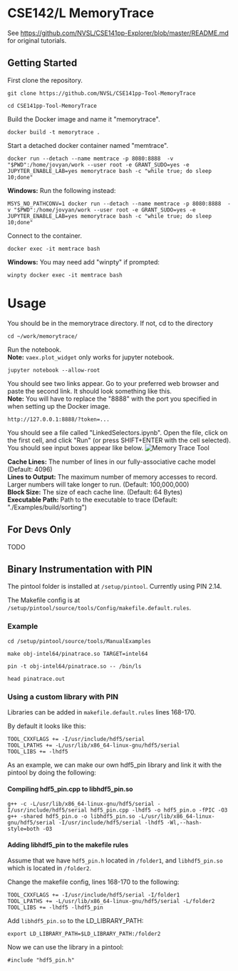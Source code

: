 # CSE142/L MemoryTrace

See https://github.com/NVSL/CSE141pp-Explorer/blob/master/README.md
 for original tutorials.

## Getting Started

First clone the repository.
```
git clone https://github.com/NVSL/CSE141pp-Tool-MemoryTrace

cd CSE141pp-Tool-MemoryTrace
```

Build the Docker image and name it "memorytrace".
```
docker build -t memorytrace .
```

Start a detached docker container named "memtrace".
```
docker run --detach --name memtrace -p 8080:8888  -v "$PWD":/home/jovyan/work --user root -e GRANT_SUDO=yes -e JUPYTER_ENABLE_LAB=yes memorytrace bash -c "while true; do sleep 10;done"
```

**Windows:** Run the following instead:
```
MSYS_NO_PATHCONV=1 docker run --detach --name memtrace -p 8080:8888  -v "$PWD":/home/jovyan/work --user root -e GRANT_SUDO=yes -e JUPYTER_ENABLE_LAB=yes memorytrace bash -c "while true; do sleep 10;done"
```

Connect to the container.
```
docker exec -it memtrace bash
```

**Windows:** You may need add "winpty" if prompted:
```
winpty docker exec -it memtrace bash
```

# Usage

You should be in the memorytrace directory. If not, cd to the directory
```
cd ~/work/memorytrace/
```
Run the notebook.  
**Note:** `vaex.plot_widget` only works for jupyter notebook.
```
jupyter notebook --allow-root
```
You should see two links appear. Go to your preferred web browser and paste the second link. It should look something like this.  
**Note:** You will have to replace the "8888" with the port you specified in when setting up the Docker image. 
```
http://127.0.0.1:8888/?token=...
```
You should see a file called "LinkedSelectors.ipynb". Open the file, click on the first cell, and click "Run" (or press SHIFT+ENTER with the cell selected). You should see input boxes appear like below. 
![](https://i.gyazo.com/8a5e8c3de2bd45a677f31f0be9d59d51.png "Memory Trace Tool")
<br/>

**Cache Lines:** The number of lines in our fully-associative cache model (Default: 4096)  
**Lines to Output:** The maximum number of memory accesses to record. Larger numbers will take longer to run. (Default: 100,000,000)  
**Block Size:** The size of each cache line. (Default: 64 Bytes)  
**Executable Path:** Path to the executable to trace (Default: "./Examples/build/sorting")  

## For Devs Only

TODO

## Binary Instrumentation with PIN
The pintool folder is installed at `/setup/pintool`. Currently using PIN 2.14.

The Makefile config is at `/setup/pintool/source/tools/Config/makefile.default.rules`.

### Example
```
cd /setup/pintool/source/tools/ManualExamples

make obj-intel64/pinatrace.so TARGET=intel64

pin -t obj-intel64/pinatrace.so -- /bin/ls

head pinatrace.out
```

### Using a custom library with PIN
Libraries can be added in `makefile.default.rules` lines 168-170.

By default it looks like this:
```
TOOL_CXXFLAGS += -I/usr/include/hdf5/serial
TOOL_LPATHS += -L/usr/lib/x86_64-linux-gnu/hdf5/serial
TOOL_LIBS += -lhdf5
```

As an example, we can make our own hdf5_pin library and link it with the pintool by doing the following:

#### Compiling hdf5_pin.cpp to libhdf5_pin.so
```
g++ -c -L/usr/lib/x86_64-linux-gnu/hdf5/serial -I/usr/include/hdf5/serial hdf5_pin.cpp -lhdf5 -o hdf5_pin.o -fPIC -O3
g++ -shared hdf5_pin.o -o libhdf5_pin.so -L/usr/lib/x86_64-linux-gnu/hdf5/serial -I/usr/include/hdf5/serial -lhdf5 -Wl,--hash-style=both -O3
```
#### Adding libhdf5_pin to the makefile rules
Assume that we have `hdf5_pin.h` located in `/folder1`, and `libhdf5_pin.so` which is located in `/folder2`.

Change the makefile config, lines 168-170 to the following:
```
TOOL_CXXFLAGS += -I/usr/include/hdf5/serial -I/folder1
TOOL_LPATHS += -L/usr/lib/x86_64-linux-gnu/hdf5/serial -L/folder2
TOOL_LIBS += -lhdf5 -lhdf5_pin
```

Add `libhdf5_pin.so` to the LD_LIBRARY_PATH:
```
export LD_LIBRARY_PATH=$LD_LIBRARY_PATH:/folder2
```

Now we can use the library in a pintool:
```
#include "hdf5_pin.h"
```
